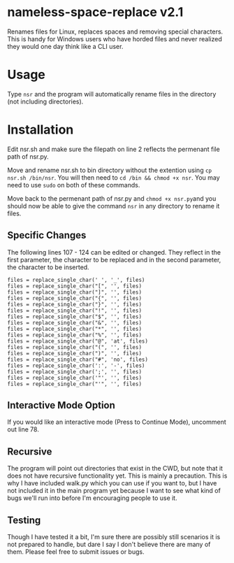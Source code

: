 # nameless-space-replace v2.1
Renames files for Linux, replaces spaces and removing special characters. This is handy for Windows users who have horded files and never realized they would one day think like a CLI user.

# Usage
Type `nsr` and the program will automatically rename files in the directory (not including directories). 

# Installation
Edit nsr.sh and make sure the filepath on line 2 reflects the permenant file path of nsr.py.

Move and rename nsr.sh to bin directory without the extention using `cp nsr.sh /bin/nsr`. You will then need to `cd /bin && chmod +x nsr`. You may need to use `sudo` on both of these commands.

Move back to the permenant path of nsr.py and `chmod +x nsr.py`and you should now be able to give the command `nsr` in any directory to rename it files.


## Specific Changes
The following lines 107 - 124 can be edited or changed.
They reflect in the first parameter, the character to be replaced and in the second parameter, the character to be inserted.

```
files = replace_single_char(' ', '_', files)
files = replace_single_char("[", '', files)
files = replace_single_char("]", '', files)
files = replace_single_char("{", '', files)
files = replace_single_char("}", '', files)
files = replace_single_char("!", '', files)
files = replace_single_char("$", '', files)
files = replace_single_char("&", '', files)
files = replace_single_char("*", '', files)
files = replace_single_char("%", '', files)
files = replace_single_char("@", 'at', files)
files = replace_single_char("(", '', files)
files = replace_single_char(")", '', files)
files = replace_single_char("#", 'no', files)
files = replace_single_char(':', '-', files)
files = replace_single_char(';', '', files)
files = replace_single_char('"', '', files)
files = replace_single_char("'", '', files)
```

## Interactive Mode Option
If you would like an interactive mode (Press to Continue Mode), uncomment out line 78.


## Recursive
The program will point out directories that exist in the CWD, but note that it does not have recursive functionality yet. This is mainly a precaution. This is why I have included walk.py which you can use if you want to, but I have not included it in the main program yet because I want to see what kind of bugs we'll run into before I'm encouraging people to use it.

## Testing
Though I have tested it a bit, I'm sure there are possibly still scenarios it is not prepared to handle, but dare I say I don't believe there are many of them. Please feel free to submit issues or bugs.
